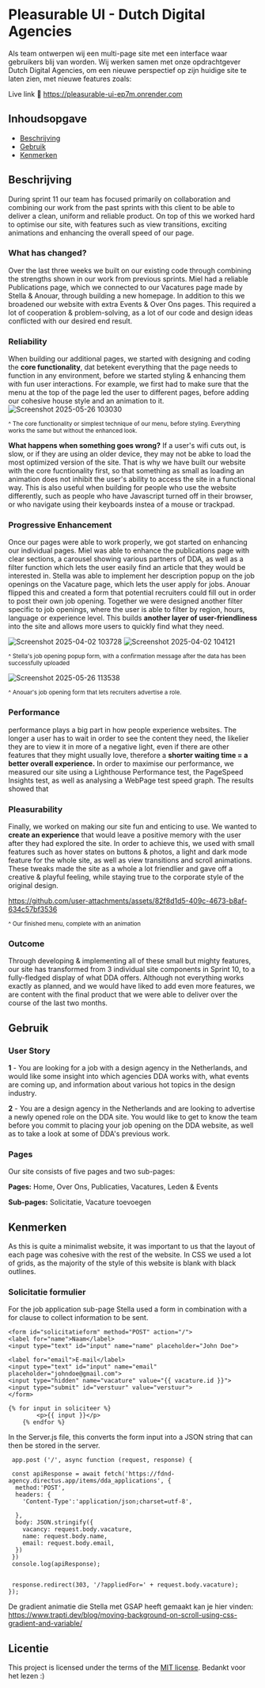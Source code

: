 # Pleasurable UI - Dutch Digital Agencies

Als team ontwerpen wij een multi-page site met een interface waar gebruikers blij van worden. Wij werken samen met onze opdrachtgever Dutch Digital Agencies, om een nieuwe perspectief op zijn huidige site te laten zien, met nieuwe features zoals:

Live link 🔗 https://pleasurable-ui-ep7m.onrender.com


## Inhoudsopgave

  * [Beschrijving](#beschrijving)
  * [Gebruik](#gebruik)
  * [Kenmerken](#kenmerken)

## Beschrijving
During sprint 11 our team has focused primarily on collaboration and combining our work from the past sprints with this client to be able to deliver a clean, uniform and reliable product.
On top of this we worked hard to optimise our site, with features such as view transitions, exciting animations and enhancing the overall speed of our page.

### What has changed?

Over the last three weeks we built on our existing code through combining the strengths shown in our work from previous sprints. Miel had a reliable Publications page, which we connected to our Vacatures page made by Stella & Anouar, through building a new homepage. In addition to this we broadened our website with extra Events & Over Ons pages. This required a lot of cooperation & problem-solving, as a lot of our code and design ideas conflicted with our desired end result. 

### Reliability 
When building our additional pages, we started with designing and coding the 	**core functionality**, dat betekent everything that the page needs to function in any environment, before we started styling & enhancing them with fun user interactions. For example, we first had to make sure that the menu at the top of the page led the user to different pages, before adding our cohesive house style and an animation to it. 
![Screenshot 2025-05-26 103030](https://github.com/user-attachments/assets/79d36411-0d20-4908-9e9d-f72dadc5ff41)

<sub> ^ The core functionality or simplest technique of our menu, before styling. Everything works the same but without the enhanced look. </sub>

**What happens when something goes wrong?**
If a user's wifi cuts out, is slow, or if they are using an older device, they may not be abke to load the most optimized version of the site. That is why we have built our website with the core fucntionality first, so that something as small as loading an animation does not inhibit the user's ability to access the site in a functional way. 
This is also useful when building for people who use the website differently, such as people who have Javascript turned off in their browser, or who navigate using their keyboards instea of a mouse or trackpad.

### Progressive Enhancement
Once our pages were able to work properly, we got started on enhancing our individual pages. Miel was able to enhance the publications page with clear sections, a carousel showing various partners of DDA, as well as a filter function which lets the user easily find an article that they would be interested in. Stella was able to implement her description popup on the job openings on the Vacature page, which lets the user apply for jobs. Anouar flipped this and created a form that potential recruiters could fill out in order to post their own job opening. Together we were designed another filter specific to job openings, where the user is able to filter by region, hours, language or experience level. This builds **another layer of user-friendliness** into the site and allows more users to quickly find what they need.

![Screenshot 2025-04-02 103728](https://github.com/user-attachments/assets/27183a04-a6e4-4dc3-a020-566751fec116)
![Screenshot 2025-04-02 104121](https://github.com/user-attachments/assets/7930e23d-6037-4761-89b4-b32c300c6276)

<sub> ^ Stella's job opening popup form, with a confirmation message after the data has been successfully uploaded </sub>
<!-- Voeg een mooie photo toe 📸 -->
![Screenshot 2025-05-26 113538](https://github.com/user-attachments/assets/fc2dc349-1528-4ab6-9f25-2105fec558f1)

<sub> ^ Anouar's job opening form that lets recruiters advertise a role. </sub>

### Performance
<!-- Voeg een audit toe 📸 -->
performance plays a big part in how people experience websites. The longer a user has to wait in order to see the content they need, the likelier they are to view it in more of a negative light, even if there are other features that they might usually love, therefore a **shorter waiting time = a better overall experience.**
In order to maximise our performance, we measured our site using a Lighthouse Performance test, the PageSpeed Insights test, as well as analysing a WebPage test speed graph. The results showed that


### Pleasurability

Finally, we worked on making our site fun and enticing to use. We wanted to 	**create an experience** that would leave a positive memory with the user after they had explored the site. In order to achieve this, we used with small features such as hover states on buttons & photos, a light and dark mode feature for the whole site, as well as view transitions and scroll animations. These tweaks made the site as a whole a lot friendlier and gave off a creative & playful feeling, while staying true to the corporate style of the original design. 

https://github.com/user-attachments/assets/82f8d1d5-409c-4673-b8af-634c57bf3536

<sub> ^ Our finished menu, complete with an animation </sub>

### Outcome
<!-- Voeg een poster visual toe 📸 -->
Through developing & implementing all of these small but mighty features, our site has transformed from 3 individual site components in Sprint 10, to a fully-fledged display of what DDA offers. Although not everything works exactly as planned, and we would have liked to add even more features, we are content with the final product that we were able to deliver over the course of the last two months.


## Gebruik

### User Story 

**1** - You are looking for a job with a design agency in the Netherlands, and would like some insight into which agencies DDA works with, what events are coming up, and information about various hot topics in the design industry.

**2** - You are a design agency in the Netherlands and are looking to advertise a newly opened role on the DDA site. You would like to get to know the team before you commit to placing your job opening on the DDA website, as well as to take a look at some of DDA's previous work.

### Pages
Our site consists of five pages and two sub-pages:

**Pages:** Home, Over Ons, Publicaties, Vacatures, Leden & Events

**Sub-pages:** Solicitatie, Vacature toevoegen

## Kenmerken
<!-- Bij Kenmerken staat welke technieken zijn gebruikt en hoe. Wat is de HTML structuur? Wat zijn de belangrijkste dingen in CSS? Wat is er met JS gedaan en hoe? Misschien heb je iets met NodeJS gedaan, of heb je een framework of library gebruikt? -->
As this is quite a minimalist website, it was important to us that the layout of each page was cohesive with the rest of the website. In CSS we used a lot of grids, as the majority of the style of this website is blank with black outlines. 

### Solicitatie formulier
For the job application sub-page Stella used a form in combination with a for clause to collect information to be sent. 

```
<form id="solicitatieform" method="POST" action="/">
<label for="name">Naam</label>
<input type="text" id="input" name="name" placeholder="John Doe">

<label for="email">E-mail</label>
<input type="text" id="input" name="email" placeholder="johndoe@gmail.com">
<input type="hidden" name="vacature" value="{{ vacature.id }}">
<input type="submit" id="verstuur" value="verstuur">
</form>

{% for input in soliciteer %}
        <p>{{ input }}</p>
    {% endfor %}
```

In the Server.js file, this converts the form input into a JSON string that can then be stored in the server.
```
 app.post ('/', async function (request, response) {

 const apiResponse = await fetch('https://fdnd-agency.directus.app/items/dda_applications', {
  method:'POST',
  headers: {
    'Content-Type':'application/json;charset=utf-8',

  },
  body: JSON.stringify({
    vacancy: request.body.vacature,
    name: request.body.name,
    email: request.body.email,
  })
 })
 console.log(apiResponse);

 
 response.redirect(303, '/?appliedFor=' + request.body.vacature);
});
```

De gradient animatie die Stella met GSAP heeft gemaakt kan je hier vinden:
https://www.trapti.dev/blog/moving-background-on-scroll-using-css-gradient-and-variable/

## Licentie

This project is licensed under the terms of the [MIT license](./LICENSE). Bedankt voor het lezen :)
